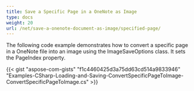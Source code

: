 ```yaml
---
title: Save a Specific Page in a OneNote as Image
type: docs
weight: 20
url: /net/save-a-onenote-document-as-image/specified-page/
---
```


The following code example demonstrates how to convert a specific page in a OneNote file into an image using the ImageSaveOptions class. It sets the PageIndex property.

{{< gist "aspose-com-gists" "f1c4460425d3a75dd63cd514a9833946" "Examples-CSharp-Loading-and-Saving-ConvertSpecificPageToImage-ConvertSpecificPageToImage.cs" >}}
